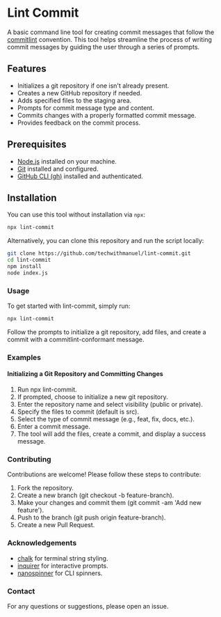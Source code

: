 # Lint Commit

A basic command line tool for creating commit messages that follow the [commitlint](https://commitlint.js.org/) convention. This tool helps streamline the process of writing commit messages by guiding the user through a series of prompts.

## Features

- Initializes a git repository if one isn't already present.
- Creates a new GitHub repository if needed.
- Adds specified files to the staging area.
- Prompts for commit message type and content.
- Commits changes with a properly formatted commit message.
- Provides feedback on the commit process.

## Prerequisites

- [Node.js](https://nodejs.org/) installed on your machine.
- [Git](https://git-scm.com/) installed and configured.
- [GitHub CLI (gh)](https://cli.github.com/) installed and authenticated.

## Installation

You can use this tool without installation via `npx`:

```bash
npx lint-commit
```

Alternatively, you can clone this repository and run the script locally:

```bash
git clone https://github.com/techwithmanuel/lint-commit.git
cd lint-commit
npm install
node index.js
```

### Usage

To get started with lint-commit, simply run:

```bash
npx lint-commit
```

Follow the prompts to initialize a git repository, add files, and create a commit with a commitlint-conformant message.

### Examples

#### Initializing a Git Repository and Committing Changes

1. Run npx lint-commit.
2. If prompted, choose to initialize a new git repository.
3. Enter the repository name and select visibility (public or private).
4. Specify the files to commit (default is src).
5. Select the type of commit message (e.g., feat, fix, docs, etc.).
6. Enter a commit message.
7. The tool will add the files, create a commit, and display a success message.

### Contributing

Contributions are welcome! Please follow these steps to contribute:

1. Fork the repository.
2. Create a new branch (git checkout -b feature-branch).
3. Make your changes and commit them (git commit -am 'Add new feature').
4. Push to the branch (git push origin feature-branch).
5. Create a new Pull Request.

### Acknowledgements

- [chalk](https://github.com/chalk/chalk) for terminal string styling.
- [inquirer](https://github.com/SBoudrias/Inquirer.js) for interactive prompts.
- [nanospinner](https://github.com/usmanyunusov/nanospinner) for CLI spinners.

### Contact

For any questions or suggestions, please open an issue.
